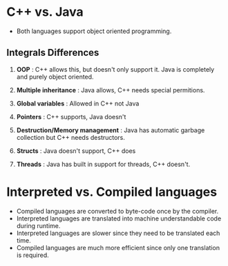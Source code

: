 # C++ vs. Java

- Both languages support object oriented programming.

## Integrals Differences

1. **OOP** : C++ allows this, but doesn't only support it. Java is completely and purely object oriented.

2.  **Multiple inheritance** : Java allows, C++ needs special permitions.

3. **Global variables** : Allowed in C++ not Java

4. **Pointers** : C++ supports, Java doesn't

5. **Destruction/Memory management** : Java has automatic garbage collection but C++ needs destructors.

6. **Structs** : Java doesn't support, C++ does

7. **Threads** : Java has built in support for threads, C++ doesn't.

# Interpreted vs. Compiled languages

- Compiled languages are converted to byte-code once by the compiler.
- Interpreted languages are translated into machine understandable code during runtime.
- Interpreted languages are slower since they need to be translated each time.
- Compiled languages are much more efficient since only one translation is required.